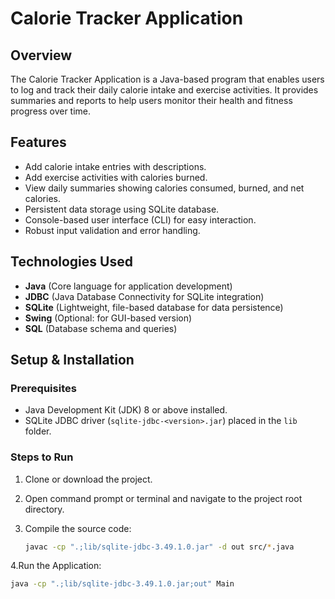 # Calorie Tracker Application

## Overview
The Calorie Tracker Application is a Java-based program that enables users to log and track their daily calorie intake and exercise activities. It provides summaries and reports to help users monitor their health and fitness progress over time.

## Features
- Add calorie intake entries with descriptions.
- Add exercise activities with calories burned.
- View daily summaries showing calories consumed, burned, and net calories.
- Persistent data storage using SQLite database.
- Console-based user interface (CLI) for easy interaction.
- Robust input validation and error handling.

## Technologies Used
- **Java** (Core language for application development)
- **JDBC** (Java Database Connectivity for SQLite integration)
- **SQLite** (Lightweight, file-based database for data persistence)
- **Swing** (Optional: for GUI-based version)
- **SQL** (Database schema and queries)


## Setup & Installation

### Prerequisites
- Java Development Kit (JDK) 8 or above installed.
- SQLite JDBC driver (`sqlite-jdbc-<version>.jar`) placed in the `lib` folder.

### Steps to Run
1. Clone or download the project.
2. Open command prompt or terminal and navigate to the project root directory.
3. Compile the source code:

   ```bash
   javac -cp ".;lib/sqlite-jdbc-3.49.1.0.jar" -d out src/*.java
4.Run the Application:

   ```bash
   java -cp ".;lib/sqlite-jdbc-3.49.1.0.jar;out" Main


